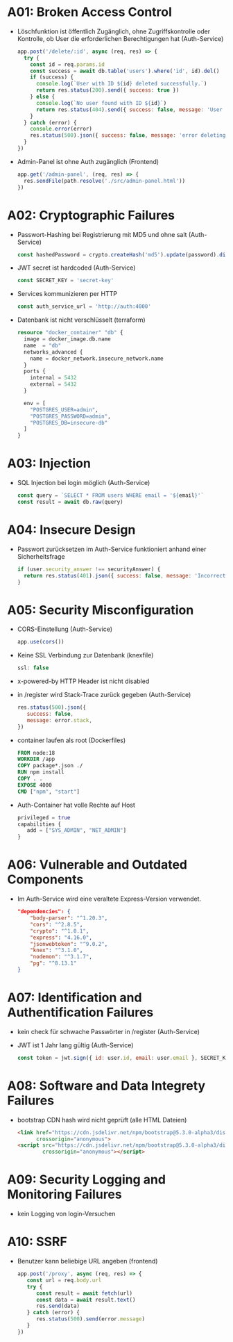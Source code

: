 # A01: Broken Access Control

- Löschfunktion ist öffentlich Zugänglich, ohne Zugriffskontrolle oder Kontrolle, ob User die erforderlichen Berechtigungen hat (Auth-Service)
    ```js
    app.post('/delete/:id', async (req, res) => {
      try {
        const id = req.params.id
        const success = await db.table('users').where('id', id).del()
        if (success) {
          console.log(`User with ID ${id} deleted successfully.`)
          return res.status(200).send({ success: true })
        } else {
          console.log(`No user found with ID ${id}`)
          return res.status(404).send({ success: false, message: 'User not found' })
        }
      } catch (error) {
        console.error(error)
        res.status(500).json({ success: false, message: 'error deleting user', error: error })
      }
    })
    ```

- Admin-Panel ist ohne Auth zugänglich (Frontend)
    ```js
   app.get('/admin-panel', (req, res) => {
      res.sendFile(path.resolve('./src/admin-panel.html'))
   })
   ```
   
# A02: Cryptographic Failures

- Passwort-Hashing bei Registrierung mit MD5 und ohne salt (Auth-Service)
    ```js
   const hashedPassword = crypto.createHash('md5').update(password).digest('hex')
   ```
  
- JWT secret ist hardcoded (Auth-Service)
   ```js
   const SECRET_KEY = 'secret-key'
   ```
   
- Services kommunizieren per HTTP
   ```js
   const auth_service_url = 'http://auth:4000'
   ```


- Datenbank ist nicht verschlüsselt (terraform)
   ```tf
   resource "docker_container" "db" {
     image = docker_image.db.name
     name  = "db"
     networks_advanced {
       name = docker_network.insecure_network.name
     }
     ports {
       internal = 5432
       external = 5432
     }

     env = [
       "POSTGRES_USER=admin",
       "POSTGRES_PASSWORD=admin",
       "POSTGRES_DB=insecure-db"
     ]
   }
   ```
   
# A03: Injection

- SQL Injection bei login möglich (Auth-Service)
   ```js
   const query = `SELECT * FROM users WHERE email = '${email}'`
   const result = await db.raw(query)
   ```

# A04: Insecure Design

- Passwort zurücksetzen im Auth-Service funktioniert anhand einer Sicherheitsfrage
  ```js
  if (user.security_answer !== securityAnswer) {
    return res.status(401).json({ success: false, message: 'Incorrect security answer' })
  }
  ```

# A05: Security Misconfiguration

- CORS-Einstellung (Auth-Service)
    ```js
    app.use(cors())
    ```

- Keine SSL Verbindung zur Datenbank (knexfile)
   ```js
   ssl: false
   ```
  
- x-powered-by HTTP Header ist nicht disabled

- in /register wird Stack-Trace zurück gegeben (Auth-Service)
   ```js
   res.status(500).json({
      success: false,
      message: error.stack,
   })
   ```

- container laufen als root (Dockerfiles)
   ```dockerfile
   FROM node:18
   WORKDIR /app
   COPY package*.json ./
   RUN npm install
   COPY . .
   EXPOSE 4000
   CMD ["npm", "start"]
   ```
- Auth-Container hat volle Rechte auf Host
   ```tf
   privileged = true
   capabilities {
      add = ["SYS_ADMIN", "NET_ADMIN"]
   }
   ```

# A06: Vulnerable and Outdated Components

- Im Auth-Service wird eine veraltete Express-Version verwendet. 
  ```json
  "dependencies": {
      "body-parser": "^1.20.3",
      "cors": "^2.8.5",
      "crypto": "^1.0.1",
      "express": "4.16.0",
      "jsonwebtoken": "^9.0.2",
      "knex": "^3.1.0",
      "nodemon": "^3.1.7",
      "pg": "^8.13.1"
  }
  ```

# A07: Identification and Authentification Failures

- kein check für schwache Passwörter in /register (Auth-Service)
 
- JWT ist 1 Jahr lang gültig (Auth-Service)
   ```js
   const token = jwt.sign({ id: user.id, email: user.email }, SECRET_KEY, { expiresIn: '365d' })
   ```

# A08: Software and Data Integrety Failures
- bootstrap CDN hash wird nicht geprüft (alle HTML Dateien)
   ```html
   <link href="https://cdn.jsdelivr.net/npm/bootstrap@5.3.0-alpha3/dist/css/bootstrap.min.css" rel="stylesheet"
         crossorigin="anonymous">
   <script src="https://cdn.jsdelivr.net/npm/bootstrap@5.3.0-alpha3/dist/js/bootstrap.bundle.min.js"
           crossorigin="anonymous"></script>
   ```

# A09: Security Logging and Monitoring Failures
- kein Logging von login-Versuchen

# A10: SSRF
- Benutzer kann beliebige URL angeben (frontend)
  ```js
  app.post('/proxy', async (req, res) => {
     const url = req.body.url
     try {
        const result = await fetch(url)
        const data = await result.text()
        res.send(data)
     } catch (error) {
        res.status(500).send(error.message)
     }
  })
  ```
